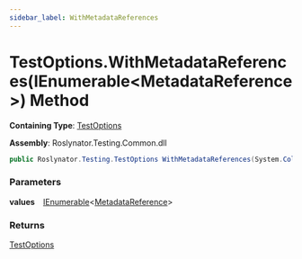 ```yaml
---
sidebar_label: WithMetadataReferences
---
```


# TestOptions\.WithMetadataReferences\(IEnumerable&lt;MetadataReference&gt;\) Method

**Containing Type**: [TestOptions](../index.md)

**Assembly**: Roslynator\.Testing\.Common\.dll

```csharp
public Roslynator.Testing.TestOptions WithMetadataReferences(System.Collections.Generic.IEnumerable<Microsoft.CodeAnalysis.MetadataReference> values)
```

### Parameters

**values** &ensp; [IEnumerable](https://docs.microsoft.com/en-us/dotnet/api/system.collections.generic.ienumerable-1)&lt;[MetadataReference](https://docs.microsoft.com/en-us/dotnet/api/microsoft.codeanalysis.metadatareference)&gt;

### Returns

[TestOptions](../index.md)


